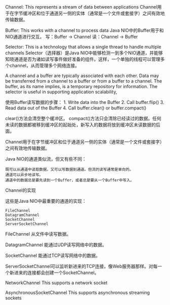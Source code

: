 

Channel: This represents a stream of data between applications
Channel用于在字节缓冲区和位于通道另一侧的实体（通常是一个文件或套接字）之间有效地传输数据。

Buffer: This works with a channel to process data
Java NIO中的Buffer用于和NIO通道进行交互。 写：Buffer -> Channel 读：Channel -> Buffer

Selector: This is a technology that allows a single thread to handle multiple channels
Selector（选择器）是Java NIO中能够检测一到多个NIO通道，并能够知晓通道是否为诸如读写事件做好准备的组件。这样，一个单独的线程可以管理多个channel，从而管理多个网络连接。

A channel and a buffer are typically associated with each other. Data may be transferred from a channel to a buffer or from a buffer to a channel.
The buffer, as its name implies, is a temporary repository for information. The selector is useful in supporting application scalability,


使用Buffer读写数据的步骤： 1. Write data into the Buffer 2. Call buffer.flip() 3. Read data out of the Buffer 4. Call buffer.clear() or buffer.compact()

clear()方法会清空整个缓冲区。 compact()方法只会清除已经读过的数据。任何未读的数据都被移到缓冲区的起始处，新写入的数据将放到缓冲区未读数据的后面。


Channel用于在字节缓冲区和位于通道另一侧的实体（通常是一个文件或套接字）之间有效地传输数据。

Java NIO的通道类似流，但又有些不同：

    既可以从通道中读取数据，又可以写数据到通道。但流的读写通常是单向的。
    通道可以异步地读写。
    通道中的数据总是要先读到一个Buffer，或者总是要从一个Buffer中写入。

Channel的实现

这些是Java NIO中最重要的通道的实现：

    FileChannel
    DatagramChannel
    SocketChannel
    ServerSocketChannel

FileChannel 从文件中读写数据。

DatagramChannel 能通过UDP读写网络中的数据。

SocketChannel 能通过TCP读写网络中的数据。

ServerSocketChannel可以监听新进来的TCP连接，像Web服务器那样。对每一个新进来的连接都会创建一个SocketChannel。

NetworkChannel This	supports	a	network	socket

AsynchronousSocketChannel This	supports	asynchronous	streaming	sockets
